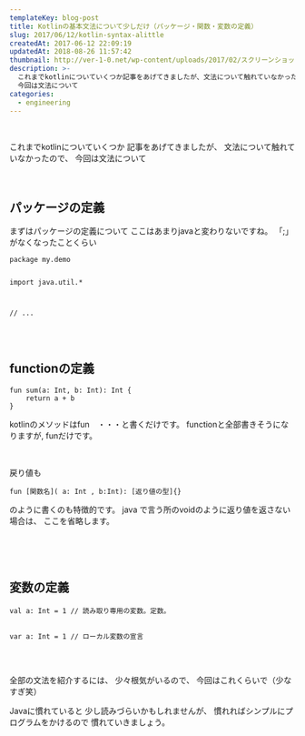 ```yaml
---
templateKey: blog-post
title: Kotlinの基本文法について少しだけ（パッケージ・関数・変数の定義）
slug: 2017/06/12/kotlin-syntax-alittle
createdAt: 2017-06-12 22:09:19
updatedAt: 2018-08-26 11:57:42
thumbnail: http://ver-1-0.net/wp-content/uploads/2017/02/スクリーンショット-2017-02-05-22.49.48.png
description: >-
  これまでkotlinについていくつか記事をあげてきましたが、文法について触れていなかったので、
  今回は文法について
categories:
  - engineering
---
```


&nbsp;

これまでkotlinについていくつか
記事をあげてきましたが、
文法について触れていなかったので、
今回は文法について

&nbsp;
&nbsp;

<h2 class="chapter">パッケージの定義</h2>
まずはパッケージの定義について
ここはあまりjavaと変わりないですね。
「;」がなくなったことくらい
<pre><code class="language-kotlin">package my.demo

import java.util.*

// ...</code></pre>

&nbsp;
&nbsp;
&nbsp;
<h2 class="chapter">functionの定義</h2>
<pre><code class="language-kotlin">fun sum(a: Int, b: Int): Int {
    return a + b
}</code></pre>
kotlinのメソッドはfun　・・・と書くだけです。
functionと全部書きそうになりますが,
funだけです。

&nbsp;
&nbsp;

戻り値も
<pre><code class="language-kotlin">fun [関数名]( a: Int , b:Int): [返り値の型]{}
</code></pre>
のように書くのも特徴的です。
java で言う所のvoidのように返り値を返さない場合は、
ここを省略します。

&nbsp;

&nbsp;
<h2 class="chapter">変数の定義</h2>
<pre><code class="language-kotlin">val a: Int = 1 // 読み取り専用の変数。定数。

var a: Int = 1 // ローカル変数の宣言
</code></pre>

&nbsp;
&nbsp;

全部の文法を紹介するには、
少々根気がいるので、
今回はこれくらいで（少なすぎ笑）

Javaに慣れていると
少し読みづらいかもしれませんが、
慣れればシンプルにプログラムをかけるので
慣れていきましょう。
